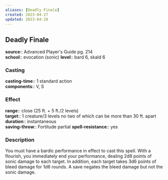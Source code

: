 ```yaml
---
aliases: [Deadly Finale]
created: 2023-04-27
updated: 2023-04-28
---
```


## Deadly Finale

**source**:: Advanced Player's Guide pg. 214  
**school**:: evocation (sonic)
**level**:: bard 6, skald 6

### Casting

**casting-time**:: 1 standard action  
**components**:: V, S

### Effect

**range**:: close (25 ft. + 5 ft./2 levels)  
**target**:: 1 creature/3 levels no two of which can be more than 30 ft. apart  
**duration**:: instantaneous  
**saving-throw**:: Fortitude partial
**spell-resistance**:: yes

### Description

You must have a bardic performance in effect to cast this spell. With a flourish, you immediately end your performance, dealing 2d8 points of sonic damage to each target. In addition, each target takes 3d6 points of bleed damage for 1d6 rounds. A save negates the bleed damage but not the sonic damage.
